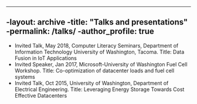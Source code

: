 
----
-layout: archive
-title: "Talks and presentations"
-permalink: /talks/
-author_profile: true
----

  * Invited Talk,  May 2018, Computer Literacy Seminars, Department of Information Technology University of Washington, Tacoma. Title: Data Fusion in IoT Applications 
  * Invited Speaker, Jan 2017, Microsoft-University of Washington Fuel Cell Workshop. Title: Co-optimization of datacenter loads and fuel cell systems
  * Invited Talk, Oct 2015, University of Washington, Department of Electrical Engineering. Title: Leveraging Energy Storage Towards Cost Effective Datacenters


